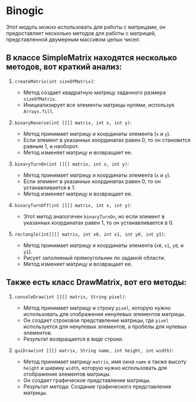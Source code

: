 # Binogic
Этот модуль можно использовать для работы с матрицами, он предоставляет несколько методов для работы с матрицей, представленной двумерным массивом целых чисел. 
## В классе SimpleMatrix находятся несколько методов, вот краткий анализ:

1. `createMatrix(int sizeOfMatrix)`:
   - Метод создает квадратную матрицу заданного размера `sizeOfMatrix`.
   - Инициализирует все элементы матрицы нулями, используя `Arrays.fill`.

2. `binaryReverse(int [][] matrix, int x, int y)`:
   - Метод принимает матрицу и координаты элемента (`x` и `y`).
   - Если элемент в указанных координатах равен 0, то он становится равным 1, и наоборот.
   - Метод изменяет матрицу и возвращает ее.

3. `binaryTurnOn(int [][] matrix, int x, int y)`:
   - Метод принимает матрицу и координаты элемента (`x` и `y`).
   - Если элемент в указанных координатах равен 0, то он устанавливается в 1.
   - Метод изменяет матрицу и возвращает ее.

4. `binaryTurnOff(int [][] matrix, int x, int y)`:
   - Этот метод аналогичен `binaryTurnOn`, но если элемент в указанных координатах равен 1, то он устанавливается в 0.

5. `rectangle(int[][] matrix, int x0, int x1, int y0, int y1)`:
   - Метод принимает матрицу и координаты элемента (`x0`, `x1`, `y0`, и `y1`).
   - Рисует заполненый прямоугольник по заданой области.
   - Метод изменяет матрицу и возвращает ее.

## Также есть класс DrawMatrix, вот его методы:

1. `consoleDraw(int [][] matrix, String pixel)`:
   - Метод принимает матрицу и строку `pixel`, которую нужно использовать для отображения ненулевых элементов матрицы.
   - Он создает строковое представление матрицы, где `pixel` используется для ненулевых элементов, а пробелы для нулевых элементов.
   - Результат возвращается в виде строки.

2. `guiDraw(int [][] matrix, String name, int height, int width)`:
   - Метод принимает матрицу `matrix`, имя окна `name` а также высоту `height` и ширину `width`, которую нужно использовать для отображения элементов матрицы.
   - Он создает графическое представление матрицы.
   - Результат метода: Создание графического представления матрицы.
